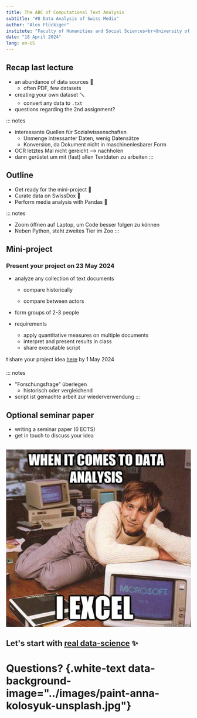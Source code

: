 ```yaml
---
title: The ABC of Computational Text Analysis
subtitle: "#8 Data Analysis of Swiss Media"
author: "Alex Flückiger"
institute: "Faculty of Humanities and Social Sciences<br>University of Lucerne" 
date: "18 April 2024"
lang: en-US
---
```


## Recap last lecture

-   an abundance of data sources 📃
    -   often PDF, few datasets
-   creating your own dataset :screwdriver:
    -   convert any data to `.txt`
-   questions regarding the 2nd assignment?

::: notes
-   interessante Quellen für Sozialwissenschaften
    -   Unmenge intressanter Daten, wenig Datensätze
    -   Konversion, da Dokument nicht in maschinenlesbarer Form
-   OCR letztes Mal nicht gereicht –\> nachholen
-   dann gerüstet um mit (fast) allen Textdaten zu arbeiten
:::

<!--# Skipped: processing a batch of files: perform tasks in for-loop -->

## Outline

-   Get ready for the mini-project 📝
-   Curate data on SwissDox 📰
-   Perform media analysis with Pandas 🐼

::: notes
-   Zoom öffnen auf Laptop, um Code besser folgen zu können
-   Neben Python, steht zweites Tier im Zoo
:::

## Mini-project

### Present your project on 23 May 2024

-   analyze any collection of text documents

    -   compare historically

    -   compare between actors

-   form groups of 2-3 people

-   requirements

    -   apply quantitative measures on multiple documents
    -   interpret and present results in class
    -   share executable script

❗ share your project idea [here](https://docs.google.com/spreadsheets/d/1e91Eaj9U-9sNV1p3o7djPgrAR_mixWr_0GNrp6j37kQ/edit#gid=0) by 1 May 2024

::: notes
-   "Forschungsfrage" überlegen
    -   historisch oder vergleichend
-   script ist gemachte arbeit zur wiederverwendung
:::

## Optional seminar paper

-   writing a seminar paper (6 ECTS)
-   get in touch to discuss your idea

## 

![](../images/data_science_excel.jpg)

## Let's start with [real data-science](https://github.com/aflueckiger/KED2024/blob/main/ked2024/materials/code/ked2024_08.ipynb) ✨

# Questions? {.white-text data-background-image="../images/paint-anna-kolosyuk-unsplash.jpg"}